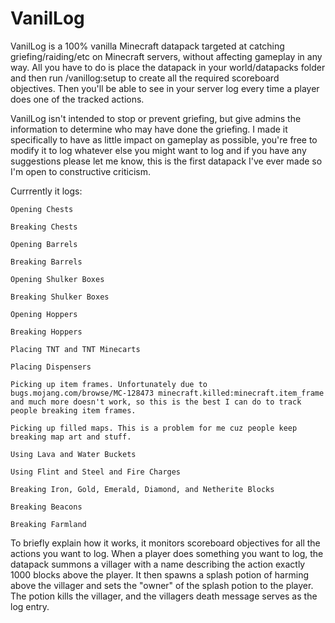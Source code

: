 # VanilLog
VanilLog is a 100% vanilla Minecraft datapack targeted at catching griefing/raiding/etc on Minecraft servers, without affecting gameplay in any way. All you have to do is place the datapack in your world/datapacks folder and then run /vanillog:setup to create all the required scoreboard objectives. Then you'll be able to see in your server log every time a player does one of the tracked actions. 

VanilLog isn't intended to stop or prevent griefing, but give admins the information to determine who may have done the griefing. I made it specifically to have as little impact on gameplay as possible, you're free to modify it to log whatever else you might want to log and if you have any suggestions please let me know, this is the first datapack I've ever made so I'm open to constructive criticism. 

Currrently it logs:

    Opening Chests
    
    Breaking Chests
    
    Opening Barrels
    
    Breaking Barrels
    
    Opening Shulker Boxes
    
    Breaking Shulker Boxes
    
    Opening Hoppers
    
    Breaking Hoppers
    
    Placing TNT and TNT Minecarts
    
    Placing Dispensers
    
    Picking up item frames. Unfortunately due to bugs.mojang.com/browse/MC-128473 minecraft.killed:minecraft.item_frame and much more doesn't work, so this is the best I can do to track people breaking item frames.
    
    Picking up filled maps. This is a problem for me cuz people keep breaking map art and stuff.
    
    Using Lava and Water Buckets
    
    Using Flint and Steel and Fire Charges
    
    Breaking Iron, Gold, Emerald, Diamond, and Netherite Blocks
    
    Breaking Beacons
    
    Breaking Farmland
    
To briefly explain how it works, it monitors scoreboard objectives for all the actions you want to log. When a player does something you want to log, the datapack summons a villager with a name describing the action exactly 1000 blocks above the player. It then spawns a splash potion of harming above the villager and sets the "owner" of the splash potion to the player. The potion kills the villager, and the villagers death message serves as the log entry.
